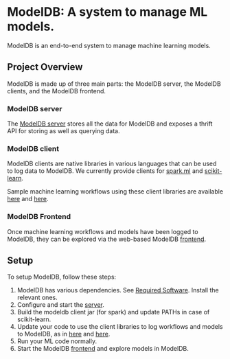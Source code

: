 # ModelDB: A system to manage ML models.

ModelDB is an end-to-end system to manage machine learning models.

## Project Overview

ModelDB is made up of three main parts: the ModelDB server, the ModelDB clients, and the ModelDB frontend. 

### ModelDB server 
The [ModelDB server](https://github.com/mitdbg/modeldb/tree/master/server) stores all the data for ModelDB and exposes a thrift API for storing as well as querying data.

### ModelDB client
ModelDB clients are native libraries in various languages that can be used to log data to ModelDB. We currently provide clients for [spark.ml](https://github.com/mitdbg/modeldb/tree/master/client/scala/libs/spark.ml) and [scikit-learn](https://github.com/mitdbg/modeldb/tree/master/client/python).

Sample machine learning workflows using these client libraries are available [here](https://github.com/mitdbg/modeldb/tree/master/client/scala/libs/spark.ml/src/main/scala-2.11/edu/mit/csail/db/ml/modeldb/sample) and [here](https://github.com/mitdbg/modeldb/tree/master/client/python/samples).

### ModelDB Frontend

Once machine learning workflows and models have been logged to ModelDB, they can be explored via the web-based ModelDB [frontend](https://github.com/mitdbg/modeldb/tree/master/frontend).

## Setup

To setup ModelDB, follow these steps:

1. ModelDB has various dependencies. See [Required Software](docs/RequiredSoftware.md). Install the relevant ones.
2. Configure and start the [server](https://github.com/mitdbg/modeldb/tree/master/server).
3. Build the modeldb client jar (for spark) and update PATHs in case of scikit-learn.
4. Update your code to use the client libraries to log workflows and models to ModelDB, as in [here](https://github.com/mitdbg/modeldb/tree/master/client/scala/libs/spark.ml/src/main/scala-2.11/edu/mit/csail/db/ml/modeldb/sample) and [here](https://github.com/mitdbg/modeldb/tree/master/client/python/samples).
5. Run your ML code normally.
6. Start the ModelDB [frontend](https://github.com/mitdbg/modeldb/tree/master/frontend) and explore models in ModelDB.
